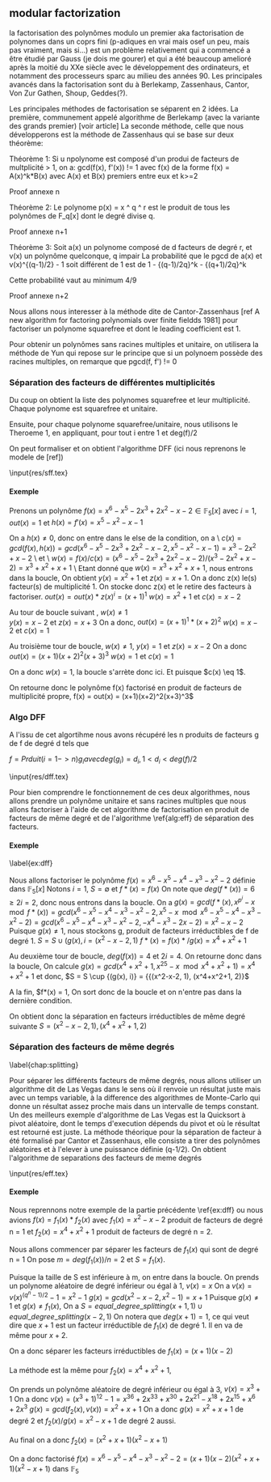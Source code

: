 ## modular factorization

la factorisation des polynômes modulo un premier aka factorisation de polynomes dans un coprs fini (p-adiques en vrai mais osef un peu, mais pas vraiment, mais si...)
est un problème relativement qui a commencé a être étudié par Gauss (je dois me gourer) et qui a été beaucoup amelioré après la moitié du XXe siècle avec le développement des ordinateurs,
et notamment des processeurs sparc au milieu des années 90. Les principales avancés dans la factorisation sont du à Berlekamp, Zassenhaus, Cantor, Von Zur Gathen, Shoup, Geddes(?).

Les principales méthodes de factorisation se séparent en 2 idées. La première, communement appelé algorithme de Berlekamp (avec la variante des grands premier) [voir article]
La seconde méthode, celle que nous développerons est la méthode de Zassenhaus qui se base sur deux théorème:

Théorème 1:
Si u npolynome est composé d'un produi de facteurs de multplicité > 1, on a:
gcd(f(x), f'(x)) != 1 avec f(x) de la forme f(x) = A(x)^k*B(x) avec A(x) et B(x) premiers entre eux et k>=2

Proof annexe n

Théorème 2:
Le polynome p(x) = x ^ q ^ r est le produit de tous les polynômes de F_q[x] dont le degré divise q.

Proof annexe n+1

Théorème 3:
Soit a(x) un polynome composé de d facteurs de degré r, et v(x) un polynôme quelconque, q impair
La probabilité que le pgcd de a(x) et v(x)^{(q-1)/2} - 1 soit différent de 1 est de 
1 - {(q-1)/2q}^k - {(q+1)/2q}^k

Cette probabilité vaut au minimum 4/9

Proof annexe n+2

Nous allons nous interesser à la méthode dite de Cantor-Zassenhaus [ref A new algorithm for factoring polynomials over finite fieldds 1981]
pour factoriser un polynome squarefree et dont le leading coefficient est 1.

Pour obtenir un polynômes sans racines multiples et unitaire, on utilisera la méthode de Yun qui repose sur le principe que
si un polynoem possède des racines multiples, on remarque que pgcd(f, f') != 0

### Séparation des facteurs de différentes multiplicités

Du coup on obtient la liste des polynomes squarefree et leur multiplicité. Chaque polynome est squarefree et unitaire.

Ensuite, pour chaque polynome squarefree/unitaire, nous utilisons le Theroeme 1, en appliquant, pour tout i entre 1 et deg(f)/2

On peut formaliser et on obtient l'algorithme DFF (ici nous reprenons le modele de [ref])

\input{res/sff.tex}

#### Exemple

Prenons un polynôme $f(x) = x^6 - x^5 - 2x^3 + 2x^2 - x - 2 \in \mathbb{F}_5[x]$
avec $i=1$, $out(x) = 1$ et $h(x) = f'(x) = x^5 - x^2 - x - 1$

On a $h(x) \neq 0$, donc on entre dans le else de la condition, on a \\
$c(x) = gcd(f(x), h(x)) = gcd(x^6 - x^5 - 2x^3 + 2x^2 - x - 2, x^5 - x^2 - x - 1) = x^3 - 2x^2 + x - 2$ \\
et \\
$w(x) = f(x) / c(x) = (x^6 - x^5 - 2x^3 + 2x^2 - x - 2)/(x^3 - 2x^2 + x - 2) = x^3 + x^2 + x + 1$ \\
Etant donné que $w(x) = x^3 + x^2 + x + 1$, nous entrons dans la boucle,
On obtient $y(x) = x^2 + 1$ et $z(x) = x + 1$.
On a donc z(x) le(s) facteur(s) de multiplicité 1. On stocke donc z(x) et le retire des facteurs à factoriser.
$out(x) = out(x)*z(x)^i = (x + 1)^1$
$w(x) = x^2 + 1$ et $c(x) = x - 2$

Au tour de boucle suivant , $w(x) \neq 1$  
$y(x) = x - 2$ et $z(x) = x + 3$
On a donc,
$out(x) = (x+1)^1*(x+2)^2$
$w(x) = x - 2$ et $c(x) =1$

Au troisième tour de boucle, $w(x) \neq 1$,
$y(x) = 1$ et $z(x) = x - 2$
On a donc
$out(x) = (x+1)(x+2)^2(x+3)^3$
$w(x) = 1$  et $c(x) = 1$

On a donc $w(x) = 1$, la boucle s'arrète donc ici. Et puisque $c(x) \eq 1$.

On retourne donc le polynôme f(x) factorisé en produit de facteurs de multiplicité propre,
f(x) = out(x) = (x+1)(x+2)^2(x+3)^3$


### Algo DFF

A l'issu de cet algortihme nous avons récupéré les n produits de facteurs g de f de degré d tels que 

$f = Prduit (i = 1 -> n) g_i avec deg(g_i) = d_i, 1 < d_i < deg(f)/2$

\input{res/dff.tex}

Pour bien comprendre le fonctionnement de ces deux algorithmes, nous allons prendre un polynôme unitaire et sans racines multiples que nous allons factoriser à l'aide de cet
algorithme de factorisation en produit de facteurs de même degré et de l'algorithme  \ref{alg:eff} de séparation des facteurs.

#### Exemple
\label{ex:dff}

Nous allons factoriser le polynôme $f(x) = x^6-x^5-x^4-x^3-x^2-2$ définie dans $\mathbb{F}_5[x]$
Notons $i =1$, $S = \emptyset$ et $f*(x)=f(x)$
On note que $deg(f*(x)) = 6 \geq 2i = 2$, donc nous entrons dans la boucle.
On a
$g(x) = gcd(f*(x), x^{p^i} - x \mod f*(x)) = gcd(x^6-x^5-x^4-x^3-x^2-2, x^5-x \mod x^6-x^5-x^4-x^3-x^2-2) = gcd(x^6-x^5-x^4-x^3-x^2-2, -x^4-x^3-2x-2) = x^2-x-2$
Puisque $g(x) \neq 1$, nous stockons g, produit de facteurs irréductibles de f de degré 1.
$S = S \cup {(g(x), i} = {(x^2-x-2, 1)}$
$f*(x)=f(x)*/g(x) = x^4+x^2+1$

Au deuxième tour de boucle, $deg(f(x)) = 4$ et $2i = 4$. On retourne donc dans la boucle,
On calcule
$g(x) = gcd(x^4+x^2+1, x^25-x \mod x^4+x^2+1) = x^4+x^2+1$
et donc, 
$S = S \cup {(g(x), i)} = {{(x^2-x-2, 1), (x^4+x^2+1, 2)}$

A la fin, $f*(x) = 1, On sort donc de la boucle et on n'entre pas dans la dernière condition.

On obtient donc la séparation en facteurs irréductibles de même degré suivante $S = {(x^2-x-2, 1), (x^4+x^2+1, 2)}$


### Séparation des facteurs de même degrés
\label{chap:splitting}

Pour séparer les différents facteurs de même degrés, nous allons utiliser un algorithme dit de Las Vegas dans le sens où il renvoie un résultat juste mais avec un temps
variable, à la difference des algorithmes de Monte-Carlo qui donne un résultat assez proche mais dans un intervalle de temps constant.
Un des meilleurs exemple d'algorithme de Las Vegas est la Quicksort à pivot aléatoire, dont le temps d'execution dépends du pivot et où le résultat est retourné est juste.
La méthode théorique pour la séparation de facteur à été formalisé par Cantor et Zassenhaus, elle consiste a tirer des polynômes aléatoires et à l'elever à une puissance
définie (q-1/2). On obtient l'algorithme de separations des facteurs de meme degrés

\input{res/eff.tex}

#### Exemple

Nous reprennons notre exemple de la partie précédente \ref{ex:dff} ou nous avions
$f(x) = f_1(x)*f_2(x)$ avec $f_1(x) = x^2-x-2$ produit de facteurs de degré n = 1
et $f_2(x) = x^4+x^2+1$ produit de facteurs de degré n = 2.

Nous allons commencer par séparer les facteurs de $f_1(x)$ qui sont de degré n = 1
On pose $m = deg(f_1(x))/n = 2$ et $S = {f_1(x)}$.

Puisque la taille de S est inférieure à m, on entre dans la boucle.
On prends un polynome aléatoire de degré inférieur ou égal à 1, $v(x) = x$
On a $v(x) = v(x)^{(q^n-1)/2}-1 = x^2 - 1$
$g(x) = gcd(x^2-x-2, x^2-1) = x+1$
Puisque $g(x) \neq 1$ et $g(x) \neq f_1(x)$,
On a $S = equal\_degree\_splitting(x+1, 1) \cup equal\_degree\_splitting(x-2, 1)$
On notera que $deg(x+1) = 1$, ce qui veut dire que $x+1$ est un facteur irréductible de $f_1(x)$ de degré 1.
Il en va de même pour $x+2$.

On a donc séparer les facteurs irréductibles de $f_1(x) = (x+1)(x-2)$

La méthode est la même pour $f_2(x) = x^4+x^2+1$,

On prends un polynôme aléatoire de degré inférieur ou égal à 3, $v(x) = x^3 + 1$
On a donc $v(x) = (x^3+1)^12-1 = x^36+2x^33+x^30+2x^21-x^18+2x^15+x^6+2x^3$
$g(x) = gcd(f_2(x), v(x)) = x^2+x+1$
On a donc $g(x)=x^2+x+1$ de degré 2 et $f_2(x)/g(x) = x^2-x+1$ de degré 2 aussi.

Au final on a donc $f_2(x)=(x^2+x+1)(x^2-x+1)$

On a donc factorisé $f(x)=x^6-x^5-x^4-x^3-x^2-2 = (x+1)(x-2)(x^2+x+1)(x^2-x+1)$ dans $\mathbb{F}_5$